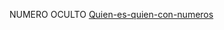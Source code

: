 NUMERO OCULTO
[Quien-es-quien-con-numeros](https://github.com/IK14931/Juegos-digitales/assets/151745652/1b3fcceb-d1b0-4ec7-b3d8-9d35d8ab867d)

